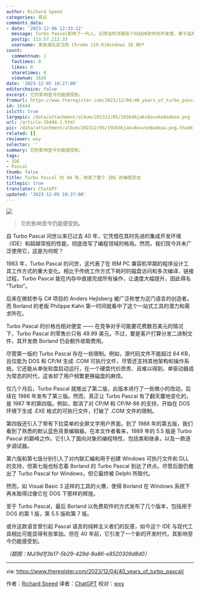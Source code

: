```yaml
---
author: Richard Speed
categories: 观点
comments_data:
- date: '2023-12-06 12:33:12'
  message: Turbo Pascal影响了一代人，记得当时河南有个叫经纬软件的开发商，善于运用TP开发了AV杀毒软件，挺有名气的。至于后来的Delphi/C++Builder，那又是一个传奇了。直到今日，Delphi虽然比过去没落了很多，但在桌面应用程序包括工控领域仍然是最快速的应用开发工具。
  postip: 113.57.212.33
  username: 来自湖北武汉的 Chrome 119.0|Windows 10 用户
count:
  commentnum: 1
  favtimes: 0
  likes: 0
  sharetimes: 0
  viewnum: 1626
date: '2023-12-05 19:27:00'
editorchoice: false
excerpt: 它的影响至今仍能感受到。
fromurl: https://www.theregister.com/2023/12/04/40_years_of_turbo_pascal/
id: 16444
islctt: true
largepic: /data/attachment/album/202312/05/192646jakv8ovvke0adeaa.png
url: /article-16444-1.html
pic: /data/attachment/album/202312/05/192646jakv8ovvke0adeaa.png.thumb.jpg
related: []
reviewer: wxy
selector: ''
summary: 它的影响至今仍能感受到。
tags:
- IDE
- Pascal
thumb: false
title: Turbo Pascal 的 40 年，改变了整个 IDE 的编程恐龙
titlepic: true
translator: ChatGPT
updated: '2023-12-05 19:27:00'
---
```


![](/data/attachment/album/202312/05/192646jakv8ovvke0adeaa.png)



> 
> 它的影响至今仍能感受到。
> 
> 
> 


自 Turbo Pascal 问世以来已过去 40 年，它凭借在其时先进的集成开发环境（IDE）和超越常规的性能，彻底改写了编程领域的格局。然而，我们现今并未广泛使用它，这是为何呢？


1983 年，Turbo Pascal 的问世，这代表了在 IBM PC 兼容机早期的程序设计工具工作方式的重大变化。相比于传统工作方式下耗时的磁盘访问和多次编译、链接过程，Turbo Pascal 能在内存中直接完成所有操作，让速度大幅提升，因此得名 “Turbo”。


后来在微软参与 C# 项目的 Anders Hejlsberg 被广泛称誉为这门语言的创造者。而 Borland 的老板 Philippe Kahn 第一时间就看中了这个一站式工具的潜力和需求所在。


Turbo Pascal 的价格也相对便宜 —— 在竞争对手可能要花费数百美元的情况下，Turbo Pascal 的零售价只有 49.99 美元。不过，要是客户打算分发二进制文件，其开发商 Borland 仍会额外收取费用。


尽管第一版的 Turbo Pascal 存在一些限制。例如，源代码文件不能超过 64 KB，且仅能为 DOS 和 CP/M 生成 .COM 可执行文件，尽管还支持其他架构和操作系统。它还能从单张软盘启动运行，在一个硬盘代价昂贵、且难以得到，单驱动器成为常态的时代，这省却了用户频繁更换磁盘的麻烦。


仅几个月后，Turbo Pascal 就推出了第二版，此版本进行了一些微小的改动，后续在 1986 年发布了第三版。然而，真正让 Turbo Pascal 有了翻天覆地变化的，是 1987 年的第四版。例如，取消了对 CP/M 和 CP/M-86 的支持，开始在 DOS 环境下生成 .EXE 格式的可执行文件，打破了 .COM 文件的限制。


第四版还引入了带有下拉菜单的全屏文字用户界面。到了 1988 年的第五版，我们看到了熟悉的默认蓝色背景编辑器。在本文作者看来，1989 年的 5.5 版是 Turbo Pascal 的巅峰之作。它引入了面向对象的编程特性，包括类和继承，以及一款逐步调试器。


第六版和第七版分别引入了对内联汇编和用于创建 Windows 可执行文件和 DLL 的支持，但第七版也标志着 Borland 的 Turbo Pascal 到达了终点。尽管后面仍推出了 Turbo Pascal for Windows，但它最终被 Delphi 所取代。


然而，如 Visual Basic 3 这样的工具的火爆，使得 Borland 在 Windows 系统下再未取得过像它在 DOS 下那样的辉煌。


至于 Turbo Pascal，最后 Borland 以免费软件的方式发布了几个版本，包括用于 DOS 的第 1 版，第 5.5 版和第 7 版。


或许这款语言曾引起 Pascal 语言的纯粹主义者们的反感，如今这个 IDE 与现代工具相比可能显得有些笨拙。但在 40 年前，它引发了一个新的开发时代，其影响至今仍能感受到。


*（题图：MJ/9d1f3b17-5b29-429d-8a86-e8520309d8d0）*




---


via: <https://www.theregister.com/2023/12/04/40_years_of_turbo_pascal/>


作者：[Richard Speed](https://www.theregister.com/Author/Richard-Speed) 译者：[ChatGPT](https://linux.cn/lctt/ChatGPT) 校对：[wxy](https://github.com/wxy)